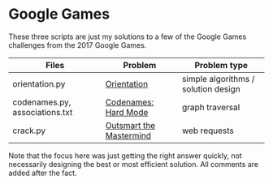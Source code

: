 Google Games
============

These three scripts are just my solutions to a few of the Google Games challenges from the 2017 Google Games.

Files | Problem | Problem type
 ---- | ------- | ------------
| orientation.py  | [Orientation](https://ggpuzzles.appspot.com/web/puzzle/orientation) | simple algorithms / solution design |
| codenames.py, associations.txt |[Codenames: Hard Mode](https://ggpuzzles.appspot.com/web/puzzle/codenames-hard-mode) | graph traversal |
| crack.py | [Outsmart the Mastermind](https://ggpuzzles.appspot.com/web/puzzle/outsmart-the-mastermind) | web requests |

Note that the focus here was just getting the right answer quickly, not necessarily designing the best or most efficient solution.
All comments are added after the fact.
